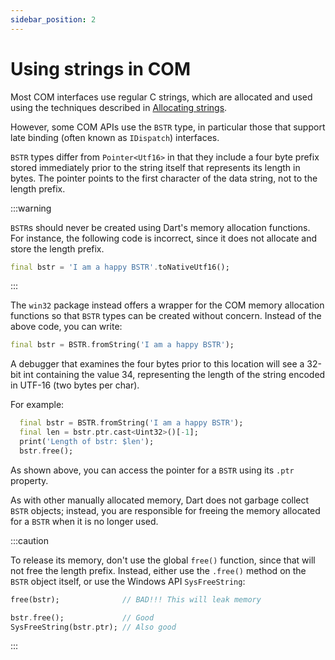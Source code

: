 ```yaml
---
sidebar_position: 2
---
```


# Using strings in COM

Most COM interfaces use regular C strings, which are allocated and used using
the techniques described in
[Allocating strings](../win32-programming/memory#allocating-strings).

However, some COM APIs use the `BSTR` type, in particular those that support
late binding (often known as `IDispatch`) interfaces.

`BSTR` types differ from `Pointer<Utf16>` in that they include a four byte
prefix stored immediately prior to the string itself that represents its
length in bytes. The pointer points to the first character of the data
string, not to the length prefix.

:::warning

`BSTR`s should never be created using Dart's memory allocation functions.
For instance, the following code is incorrect, since it does not allocate
and store the length prefix.

```dart
final bstr = 'I am a happy BSTR'.toNativeUtf16();
```

:::

The `win32` package instead offers a wrapper for the COM memory allocation
functions so that `BSTR` types can be created without concern. Instead of the
above code, you can write:

```dart
final bstr = BSTR.fromString('I am a happy BSTR');
```

A debugger that examines the four bytes prior to this location will see a 32-bit
int containing the value 34, representing the length of the string encoded in
UTF-16 (two bytes per char).

For example:

```dart
  final bstr = BSTR.fromString('I am a happy BSTR');
  final len = bstr.ptr.cast<Uint32>()[-1];
  print('Length of bstr: $len');
  bstr.free();
```

As shown above, you can access the pointer for a `BSTR` using its `.ptr`
property.

As with other manually allocated memory, Dart does not garbage collect `BSTR`
objects; instead, you are responsible for freeing the memory allocated for a
`BSTR` when it is no longer used.

:::caution

To release its memory, don't use the global
`free()` function, since that will not free the length prefix. Instead, either
use the `.free()` method on the `BSTR` object itself, or use the Windows API
`SysFreeString`:

```dart
free(bstr);              // BAD!!! This will leak memory

bstr.free();             // Good
SysFreeString(bstr.ptr); // Also good
```

:::
